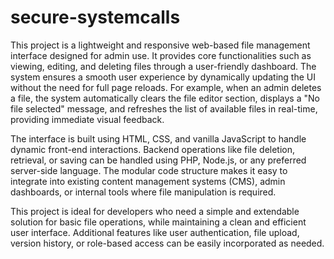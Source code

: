 # secure-systemcalls

This project is a lightweight and responsive web-based file management interface designed for admin use. It provides core functionalities such as viewing, editing, and deleting files through a user-friendly dashboard. The system ensures a smooth user experience by dynamically updating the UI without the need for full page reloads. For example, when an admin deletes a file, the system automatically clears the file editor section, displays a "No file selected" message, and refreshes the list of available files in real-time, providing immediate visual feedback.

The interface is built using HTML, CSS, and vanilla JavaScript to handle dynamic front-end interactions. Backend operations like file deletion, retrieval, or saving can be handled using PHP, Node.js, or any preferred server-side language. The modular code structure makes it easy to integrate into existing content management systems (CMS), admin dashboards, or internal tools where file manipulation is required.

This project is ideal for developers who need a simple and extendable solution for basic file operations, while maintaining a clean and efficient user interface. Additional features like user authentication, file upload, version history, or role-based access can be easily incorporated as needed.
